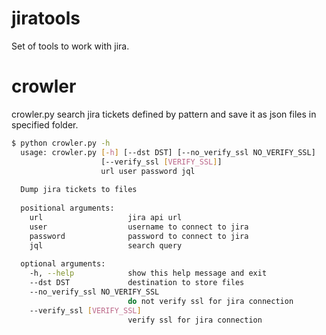 # jiratools
Set of tools to work with jira.

# crowler
crowler.py search jira tickets defined by pattern and save it as json files in specified folder.

```bash
$ python crowler.py -h
  usage: crowler.py [-h] [--dst DST] [--no_verify_ssl NO_VERIFY_SSL]
                    [--verify_ssl [VERIFY_SSL]]
                    url user password jql
  
  Dump jira tickets to files
  
  positional arguments:
    url                   jira api url
    user                  username to connect to jira
    password              password to connect to jira
    jql                   search query
  
  optional arguments:
    -h, --help            show this help message and exit
    --dst DST             destination to store files
    --no_verify_ssl NO_VERIFY_SSL
                          do not verify ssl for jira connection
    --verify_ssl [VERIFY_SSL]
                          verify ssl for jira connection
``` 
